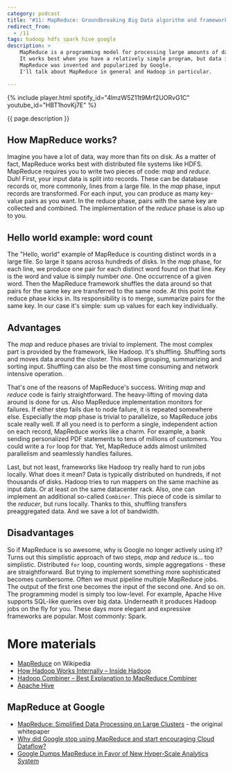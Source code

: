 ```yaml
---
category: podcast
title: "#11: MapReduce: Groundbreaking Big Data algorithm and framework"
redirect_from:
  - /11
tags: hadoop hdfs spark hive google
description: >
    MapReduce is a programming model for processing large amounts of data.
    It works best when you have a relatively simple program, but data is spread across thousands of servers.
    MapReduce was invented and popularized by Google.
    I'll talk about MapReduce in general and Hadoop in particular.

---
```


{% include player.html spotify_id="4lmzW5Z11t9Mrf2UORvG1C" youtube_id="HBT1hovKj7E" %}

{{ page.description }}

## How MapReduce works?

Imagine you have a lot of data, way more than fits on disk.
As a matter of fact, MapReduce works best with distributed file systems like HDFS.
MapReduce requires you to write two pieces of code: _map_ and _reduce_.
Duh!
First, your input data is split into records.
These can be database records or, more commonly, lines from a large file.
In the _map_ phase, input records are transformed.
For each input, you can produce as many key-value pairs as you want.
In the reduce phase, pairs with the same key are collected and combined.
The implementation of the _reduce_ phase is also up to you.

## Hello world example: word count

The "Hello, world" example of MapReduce is counting distinct words in a large file.
So large it spans across hundreds of disks.
In the _map_ phase, for each line, we produce one pair for each distinct word found on that line.
Key is the word and value is simply number _one_.
One occurrence of a given word.
Then the MapReduce framework shuffles the data around so that pairs for the same key are transferred to the same node.
At this point the reduce phase kicks in.
Its responsibility is to merge, summarize pairs for the same key.
In our case it's simple: sum up values for each key individually.

## Advantages

The _map_ and reduce phases are trivial to implement.
The most complex part is provided by the framework, like Hadoop.
It's shuffling.
Shuffling sorts and moves data around the cluster.
This allows grouping, summarizing and sorting input.
Shuffling can also be the most time consuming and network intensive operation.

That's one of the reasons of MapReduce's success.
Writing _map_ and _reduce_ code is fairly straightforward.
The heavy-lifting of moving data around is done for us.
Also MapReduce implementation monitors for failures.
If either step fails due to node failure, it is repeated somewhere else.
Especially the _map_ phase is trivial to parallelize, so MapReduce jobs scale really well.
If all you need is to perform a single, independent action on each record, MapReduce works like a charm.
For example, a bank sending personalized PDF statements to tens of millions of customers.
You could write a `for` loop for that.
Yet, MapReduce adds almost unlimited parallelism and seamlessly handles failures.

Last, but not least, frameworks like Hadoop try really hard to run jobs locally.
What does it mean?
Data is typically distributed on hundreds, if not thousands of disks.
Hadoop tries to run mappers on the same machine as input data.
Or at least on the 
same datacenter rack.
Also, one can implement an additional so-called `Combiner`.
This piece of code is similar to the _reducer_, but runs locally.
Thanks to this, shuffling transfers preaggregated data.
And we save a lot of bandwidth. 

## Disadvantages

So if MapReduce is so awesome, why is Google no longer actively using it?
Turns out this simplistic approach of two steps, _map_ and _reduce_ is... too simplistic.
Distributed `for` loop, counting words, simple aggregations - these are straightforward.
But trying to implement something more sophisticated becomes cumbersome.
Often we must pipeline multiple MapReduce jobs.
The output of the first one becomes the input of the second one.
And so on.
The programming model is simply too low-level.
For example, Apache Hive supports SQL-like queries over big data.
Underneath it produces Hadoop jobs on the fly for you.
These days more elegant and expressive frameworks are popular.
Most commonly: Spark.

# More materials

* [MapReduce](https://en.wikipedia.org/wiki/MapReduce) on Wikipedia
* [How Hadoop Works Internally – Inside Hadoop](https://data-flair.training/blogs/how-hadoop-works-internally/)
* [Hadoop Combiner – Best Explanation to MapReduce Combiner](https://data-flair.training/blogs/hadoop-combiner-tutorial/)
* [Apache Hive](https://cwiki.apache.org/confluence/display/Hive/Home)

## MapReduce at Google
* [MapReduce: Simplified Data Processing on Large Clusters](https://research.google/pubs/pub62/) - the original whitepaper
* [Why did Google stop using MapReduce and start encouraging Cloud Dataflow?](https://www.quora.com/Why-did-Google-stop-using-MapReduce-and-start-encouraging-Cloud-Dataflow)
* [Google Dumps MapReduce in Favor of New Hyper-Scale Analytics System](https://www.datacenterknowledge.com/archives/2014/06/25/google-dumps-mapreduce-favor-new-hyper-scale-analytics-system/)




